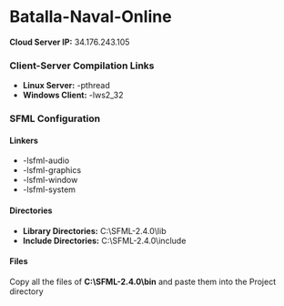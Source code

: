 # Batalla-Naval-Online

**Cloud Server IP:** 34.176.243.105
### Client-Server Compilation Links
- **Linux Server:** -pthread
- **Windows Client:** -lws2_32

### SFML Configuration
#### Linkers
- -lsfml-audio
- -lsfml-graphics
- -lsfml-window
- -lsfml-system

#### Directories
- **Library Directories:** C:\SFML-2.4.0\lib
- **Include Directories:** C:\SFML-2.4.0\include

#### Files
Copy all the files of **C:\SFML-2.4.0\bin** and paste them into the Project directory
